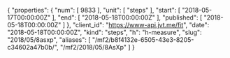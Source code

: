 {
  "properties": {
    "num": [
      9833
    ],
    "unit": [
      "steps"
    ],
    "start": [
      "2018-05-17T00:00:00Z"
    ],
    "end": [
      "2018-05-18T00:00:00Z"
    ],
    "published": [
      "2018-05-18T00:00:00Z"
    ]
  },
  "client_id": "https://www-api.jvt.me/fit",
  "date": "2018-05-18T00:00:00Z",
  "kind": "steps",
  "h": "h-measure",
  "slug": "2018/05/8asxp",
  "aliases": [
    "/mf2/b8f4132e-6505-43e3-8205-c34602a47b0b/",
    "/mf2/2018/05/8AsXp"
  ]
}
